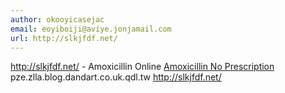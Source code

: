 ```yaml
---
author: okooyicasejac
email: eoyiboiji@aviye.jonjamail.com
url: http://slkjfdf.net/
---
```


http://slkjfdf.net/ - Amoxicillin Online <a href="http://slkjfdf.net/">Amoxicillin No Prescription</a> pze.zlla.blog.dandart.co.uk.qdl.tw http://slkjfdf.net/
